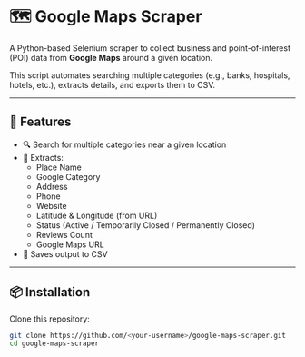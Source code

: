 # 🗺️ Google Maps Scraper

A Python-based Selenium scraper to collect business and point-of-interest (POI) data from **Google Maps** around a given location.  

This script automates searching multiple categories (e.g., banks, hospitals, hotels, etc.), extracts details, and exports them to CSV.

---

## 🚀 Features
- 🔍 Search for multiple categories near a given location  
- 📍 Extracts:
  - Place Name  
  - Google Category  
  - Address  
  - Phone  
  - Website  
  - Latitude & Longitude (from URL)  
  - Status (Active / Temporarily Closed / Permanently Closed)  
  - Reviews Count  
  - Google Maps URL  
- 💾 Saves output to CSV  

---

## 📦 Installation

Clone this repository:
```bash
git clone https://github.com/<your-username>/google-maps-scraper.git
cd google-maps-scraper

